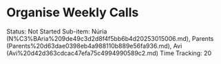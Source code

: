 # Organise Weekly Calls

Status: Not Started
Sub-item: Núria (N%C3%BAria%209de49c3d2d8f4f5bb6b4d20253015006.md), Parents (Parents%20d63dae0398eb4a988110b889e56fa936.md), Avi (Avi%20d42d363cdcac47efa75c4994990589c2.md)
Time Tracking: 20
